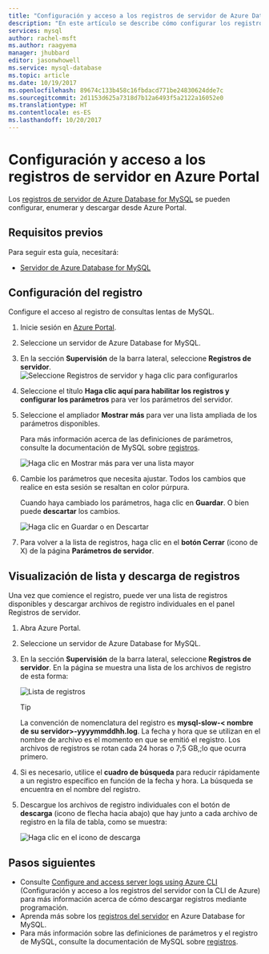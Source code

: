 ```yaml
---
title: "Configuración y acceso a los registros de servidor de Azure Database for MySQL en Azure Portal | Microsoft Docs"
description: "En este artículo se describe cómo configurar los registros de servidor de Azure Database for MySQL, y acceder a ellos, mediante Azure Portal."
services: mysql
author: rachel-msft
ms.author: raagyema
manager: jhubbard
editor: jasonwhowell
ms.service: mysql-database
ms.topic: article
ms.date: 10/19/2017
ms.openlocfilehash: 89674c133b458c16fbdacd771be24830624dde7c
ms.sourcegitcommit: 2d1153d625a7318d7b12a6493f5a2122a16052e0
ms.translationtype: HT
ms.contentlocale: es-ES
ms.lasthandoff: 10/20/2017
---
```

# <a name="configure-and-access-server-logs-in-the-azure-portal"></a>Configuración y acceso a los registros de servidor en Azure Portal

Los [registros de servidor de Azure Database for MySQL](concepts-server-logs.md) se pueden configurar, enumerar y descargar desde Azure Portal.

## <a name="prerequisites"></a>Requisitos previos
Para seguir esta guía, necesitará:
- [Servidor de Azure Database for MySQL](quickstart-create-mysql-server-database-using-azure-portal.md)

## <a name="configure-logging"></a>Configuración del registro
Configure el acceso al registro de consultas lentas de MySQL. 

1. Inicie sesión en [Azure Portal](http://portal.azure.com/).

2. Seleccione un servidor de Azure Database for MySQL.

3. En la sección **Supervisión** de la barra lateral, seleccione **Registros de servidor**. 
   ![Seleccione Registros de servidor y haga clic para configurarlos](./media/howto-configure-server-logs-in-portal/1-select-server-logs-configure.png)

4. Seleccione el título **Haga clic aquí para habilitar los registros y configurar los parámetros** para ver los parámetros del servidor.

5. Seleccione el ampliador **Mostrar más** para ver una lista ampliada de los parámetros disponibles. 

   Para más información acerca de las definiciones de parámetros, consulte la documentación de MySQL sobre [registros](https://dev.mysql.com/doc/refman/5.7/en/slow-query-log.html).

   ![Haga clic en Mostrar más para ver una lista mayor](./media/howto-configure-server-logs-in-portal/2-show-more.png)

6. Cambie los parámetros que necesita ajustar. Todos los cambios que realice en esta sesión se resaltan en color púrpura. 

   Cuando haya cambiado los parámetros, haga clic en **Guardar**. O bien puede **descartar** los cambios.

   ![Haga clic en Guardar o en Descartar](./media/howto-configure-server-logs-in-portal/3-save-discard.png)

7. Para volver a la lista de registros, haga clic en el **botón Cerrar** (icono de X) de la página **Parámetros de servidor**.

## <a name="view-list-and-download-logs"></a>Visualización de lista y descarga de registros
Una vez que comience el registro, puede ver una lista de registros disponibles y descargar archivos de registro individuales en el panel Registros de servidor. 

1. Abra Azure Portal.

2. Seleccione un servidor de Azure Database for MySQL.

3. En la sección **Supervisión** de la barra lateral, seleccione **Registros de servidor**. En la página se muestra una lista de los archivos de registro de esta forma:

   ![Lista de registros](./media/howto-configure-server-logs-in-portal/4-server-logs-list.png)

   > [!TIP]
   > La convención de nomenclatura del registro es **mysql-slow-< nombre de su servidor>-yyyymmddhh.log**. La fecha y hora que se utilizan en el nombre de archivo es el momento en que se emitió el registro. Los archivos de registros se rotan cada 24 horas o 7;5 GB,;lo que ocurra primero.

4. Si es necesario, utilice el **cuadro de búsqueda** para reducir rápidamente a un registro específico en función de la fecha y hora. La búsqueda se encuentra en el nombre del registro.

5. Descargue los archivos de registro individuales con el botón de **descarga** (icono de flecha hacia abajo) que hay junto a cada archivo de registro en la fila de tabla, como se muestra:

   ![Haga clic en el icono de descarga](./media/howto-configure-server-logs-in-portal/5-download.png)


## <a name="next-steps"></a>Pasos siguientes
- Consulte [Configure and access server logs using Azure CLI](howto-configure-server-logs-in-cli.md) (Configuración y acceso a los registros del servidor con la CLI de Azure) para más información acerca de cómo descargar registros mediante programación.
- Aprenda más sobre los [registros del servidor](concepts-server-logs.md) en Azure Database for MySQL. 
- Para más información sobre las definiciones de parámetros y el registro de MySQL, consulte la documentación de MySQL sobre [registros](https://dev.mysql.com/doc/refman/5.7/en/slow-query-log.html).

